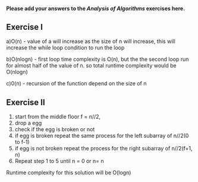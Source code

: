 #### Please add your answers to the ***Analysis of  Algorithms*** exercises here.

## Exercise I

a)O(n) - value of a will increase as the size of n  will increase, this will increase the while loop condition to run the loop


b)O(nlogn) - first loop time complexity is O(n), but the the second loop run for  almost half of the value of n. so total runtime complexity would be O(nlogn)


c)0(n) - recursion of the function depend on the size of n

## Exercise II

1) start from the middle floor f = n//2, 
2) drop a egg
3) check if the egg is broken or not
4) if egg is  broken repeat  the same process for the left subarray of   n//2(0 to f-1)
5) if egg is not broken repeat the process for  the right subarray of   n//2(f+1, n)
6) Repeat step 1 to 5 until n = 0 or n= n

Runtime complexity for this solution will be O(logn)


